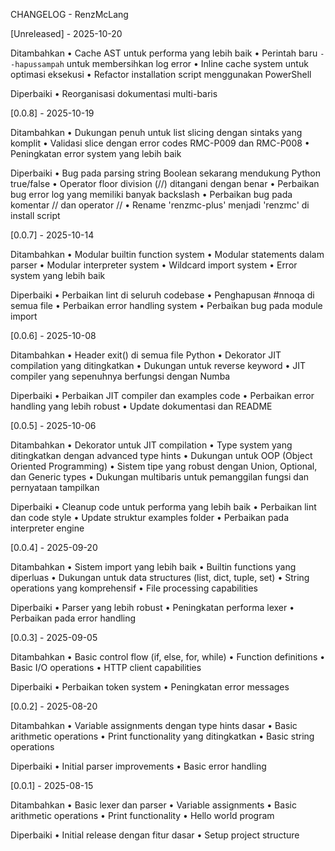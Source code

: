 CHANGELOG - RenzMcLang

[Unreleased] - 2025-10-20

Ditambahkan
• Cache AST untuk performa yang lebih baik
• Perintah baru `--hapussampah` untuk membersihkan log error
• Inline cache system untuk optimasi eksekusi
• Refactor installation script menggunakan PowerShell


Diperbaiki
• Reorganisasi dokumentasi multi-baris


[0.0.8] - 2025-10-19

Ditambahkan
• Dukungan penuh untuk list slicing dengan sintaks yang komplit
• Validasi slice dengan error codes RMC-P009 dan RMC-P008
• Peningkatan error system yang lebih baik


Diperbaiki
• Bug pada parsing string Boolean sekarang mendukung Python true/false
• Operator floor division (//) ditangani dengan benar
• Perbaikan bug error log yang memiliki banyak backslash
• Perbaikan bug pada komentar // dan operator //
• Rename 'renzmc-plus' menjadi 'renzmc' di install script


[0.0.7] - 2025-10-14

Ditambahkan
• Modular builtin function system
• Modular statements dalam parser
• Modular interpreter system
• Wildcard import system
• Error system yang lebih baik


Diperbaiki
• Perbaikan lint di seluruh codebase
• Penghapusan #nnoqa di semua file
• Perbaikan error handling system
• Perbaikan bug pada module import


[0.0.6] - 2025-10-08

Ditambahkan
• Header exit() di semua file Python
• Dekorator JIT compilation yang ditingkatkan
• Dukungan untuk reverse keyword
• JIT compiler yang sepenuhnya berfungsi dengan Numba


Diperbaiki
• Perbaikan JIT compiler dan examples code
• Perbaikan error handling yang lebih robust
• Update dokumentasi dan README


[0.0.5] - 2025-10-06

Ditambahkan
• Dekorator untuk JIT compilation
• Type system yang ditingkatkan dengan advanced type hints
• Dukungan untuk OOP (Object Oriented Programming)
• Sistem tipe yang robust dengan Union, Optional, dan Generic types
• Dukungan multibaris untuk pemanggilan fungsi dan pernyataan tampilkan


Diperbaiki
• Cleanup code untuk performa yang lebih baik
• Perbaikan lint dan code style
• Update struktur examples folder
• Perbaikan pada interpreter engine


[0.0.4] - 2025-09-20

Ditambahkan
• Sistem import yang lebih baik
• Builtin functions yang diperluas
• Dukungan untuk data structures (list, dict, tuple, set)
• String operations yang komprehensif
• File processing capabilities


Diperbaiki
• Parser yang lebih robust
• Peningkatan performa lexer
• Perbaikan pada error handling


[0.0.3] - 2025-09-05

Ditambahkan
• Basic control flow (if, else, for, while)
• Function definitions
• Basic I/O operations
• HTTP client capabilities


Diperbaiki
• Perbaikan token system
• Peningkatan error messages


[0.0.2] - 2025-08-20

Ditambahkan
• Variable assignments dengan type hints dasar
• Basic arithmetic operations
• Print functionality yang ditingkatkan
• Basic string operations


Diperbaiki
• Initial parser improvements
• Basic error handling


[0.0.1] - 2025-08-15

Ditambahkan
• Basic lexer dan parser
• Variable assignments
• Basic arithmetic operations
• Print functionality
• Hello world program


Diperbaiki
• Initial release dengan fitur dasar
• Setup project structure
